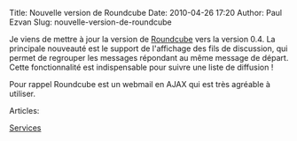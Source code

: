 Title: Nouvelle version de Roundcube
Date: 2010-04-26 17:20
Author: Paul Ezvan
Slug: nouvelle-version-de-roundcube

<div
class="field field-name-body field-type-text-with-summary field-label-hidden">

<div class="field-items">

<div class="field-item even">

Je viens de mettre à jour la version de
[Roundcube](https://www.ezvan.fr/roundcube/) vers la version 0.4. La
principale nouveauté est le support de l'affichage des fils de
discussion, qui permet de regrouper les messages répondant au même
message de départ. Cette fonctionnalité est indispensable pour suivre
une liste de diffusion !

</p>
Pour rappel Roundcube est un webmail en AJAX qui est très agréable à
utiliser.

</p>
<p>

</div>

</div>

</div>

<div
class="field field-name-taxonomy-vocabulary-2 field-type-taxonomy-term-reference field-label-above">

<div class="field-label">

Articles: 

</div>

<div class="field-items">

<div class="field-item even">

[Services](https://www.ezvan.fr/taxonomy/term/8)

</div>

</div>

</div>

</p>

